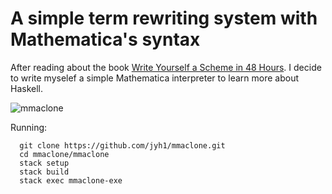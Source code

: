 # A simple term rewriting system with Mathematica's syntax

After reading about the book [Write Yourself a Scheme in 48 Hours](https://en.wikibooks.org/wiki/Write_Yourself_a_Scheme_in_48_Hours).
I decide to write myselef a simple Mathematica interpreter to learn more about Haskell.

![mmaclone](https://raw.githubusercontent.com/jyh1/mmaclone/master/demo.GIF)

Running:
```
  git clone https://github.com/jyh1/mmaclone.git
  cd mmaclone/mmaclone
  stack setup
  stack build
  stack exec mmaclone-exe
```
